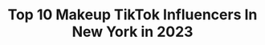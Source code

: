 ---
title: Top 10 Makeup TikTok Influencers In New York in 2023
description: >-
  Find top makeup TikTok influencers in New York in 2023. Most popular hashtags: #foryou #fyp #makeup #newyork.
platform: TikTok
hits: 156
text_top: Identify the best TikTok influencers on inBeat.
text_bottom: Our platform aggregates 156 TikTok influencers like this in New York, United States for you to contact.
profiles:
  - username: "hyuuncho"
    fullname: >-
      hyun cho
    bio: >-
      your friendly neighbor totohoe follow my insta or I’ll sepukku
    location: "United States"
    followers: 89200
    engagement: 3015
    commentsToLikes: 0.024583
    id: ck83yrukiv5yx0j78vjuxt6fu
    verified: false
    hashtags: "#nyc, #fyp, #korean, #foryou"
  - username: "papermagazine"
    fullname: >-
      PAPER Magazine
    bio: >-
      BREAK THE INTERNET
    location: "United States"
    followers: 268700
    engagement: 2323
    commentsToLikes: 0.011609
    id: ck9c6wyj7rf5b0j78ethg4hq1
    verified: true
    hashtags: "#biden2020, #election, #internetexplorer, #trump"
  - username: "mikiisanchez00"
    fullname: >-
      mikiisanchez
    bio: >-
      ✨ M I K A E L A ✨ 20🌸 📍NYC Bailarina 💃🏻 Síganme en INSTAGRAM
    location: "United States"
    followers: 14100
    engagement: 528
    commentsToLikes: 0.013823
    id: ckb9p76fjk46b0j23auj73ar1
    verified: false
    hashtags: "#destacame, #quarantine, #ecuador, #foryou"
  - username: "ialfarog_"
    fullname: >-
      Inés Alfaro
    bio: >-
      Skincare | Makeup | review Latina viviendo en NY ✨
    location: "United States"
    followers: 21100
    engagement: 514
    commentsToLikes: 0.052641
    id: ckbfat1nq2ecs0j23v8xned1n
    verified: false
    hashtags: "#beauty, #tips, #fyp, #boxycharm"
  - username: "soarinwithlaurens"
    fullname: >-
      lauren jenkins
    bio: >-
      Flight attendant constantly in wanderlust ✨✈️💕 IG: @laurenannjenkins
    location: "United States"
    followers: 7797
    engagement: 436
    commentsToLikes: 0.025939
    id: ckb9ix5sm9pr20j23zp5lgp2v
    verified: false
    hashtags: "#foryou, #cheerleaders, #flightattendantsathome, #cheer"
  - username: "jadalane_"
    fullname: >-
      jada lane
    bio: >-
      dallas yes i’m not ginger
    location: "United States"
    followers: 19500
    engagement: 1532
    commentsToLikes: 0.061590
    id: ck8oxz7py4t8c0j789fswi4f7
    verified: false
    hashtags: "#colorcustomizer, #fyp, #timewarpscan, #trending"
  - username: "diggzyphotos"
    fullname: >-
      Diggzy
    bio: >-
      Celebrity Photographer Add Me on Instagram : @diggzy
    location: "United States"
    followers: 30300
    engagement: 494
    commentsToLikes: 0.022456
    id: ck8vtbijefu6p0j78d72on350
    verified: false
    hashtags: "#kimkardashian, #music, #diggzyphotos, #fyp"
  - username: "king_meena1"
    fullname: >-
      KingMeena
    bio: >-
      nyc 🇵🇸 BLM
    location: "United States"
    followers: 14400
    engagement: 1665
    commentsToLikes: 0.062953
    id: ckdn3467fdq610j23ofzkynur
    verified: false
    hashtags: "#muslimtiktok, #viral, #xyzbca, #arab"
  - username: "kirbylong"
    fullname: >-
      Kirby Long
    bio: >-
      Tik tok has taken over my life TX—>NYC Insta: kirbylong_
    location: "United States"
    followers: 10700
    engagement: 341
    commentsToLikes: 0.014960
    id: ckb9h3vsk6hh10j23882qv3hg
    verified: false
    hashtags: "#couples, #fyp, #foryou, #hubby"
  - username: "sydbertschy"
    fullname: >-
      Sydney Bertschy
    bio: >-
      Columbia University Follow my ig @sydbertschy Thank you sm for 10k! Love y’all🤍
    location: "United States"
    followers: 10400
    engagement: 1113
    commentsToLikes: 0.042341
    id: ckbqu5imvemn00j230aywgrlj
    verified: false
    hashtags: "#foryoupage, #style, #haul, #fall"
---